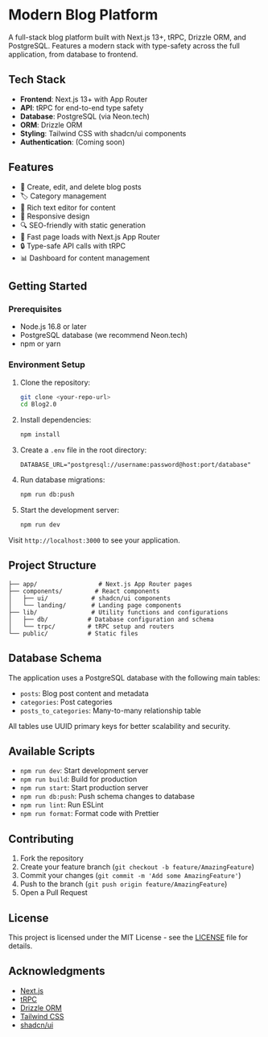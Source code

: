 # Modern Blog Platform

A full-stack blog platform built with Next.js 13+, tRPC, Drizzle ORM, and PostgreSQL. Features a modern stack with type-safety across the full application, from database to frontend.

## Tech Stack

- **Frontend**: Next.js 13+ with App Router
- **API**: tRPC for end-to-end type safety
- **Database**: PostgreSQL (via Neon.tech)
- **ORM**: Drizzle ORM
- **Styling**: Tailwind CSS with shadcn/ui components
- **Authentication**: (Coming soon)

## Features

- 📝 Create, edit, and delete blog posts
- 🏷️ Category management
- 🎨 Rich text editor for content
- 📱 Responsive design
- 🔍 SEO-friendly with static generation
- 🚀 Fast page loads with Next.js App Router
- 🔒 Type-safe API calls with tRPC
- 📊 Dashboard for content management

## Getting Started

### Prerequisites

- Node.js 16.8 or later
- PostgreSQL database (we recommend Neon.tech)
- npm or yarn

### Environment Setup

1. Clone the repository:

   ```bash
   git clone <your-repo-url>
   cd Blog2.0
   ```

2. Install dependencies:

   ```bash
   npm install
   ```

3. Create a `.env` file in the root directory:

   ```env
   DATABASE_URL="postgresql://username:password@host:port/database"
   ```

4. Run database migrations:

   ```bash
   npm run db:push
   ```

5. Start the development server:
   ```bash
   npm run dev
   ```

Visit `http://localhost:3000` to see your application.

## Project Structure

```
├── app/                 # Next.js App Router pages
├── components/         # React components
│   ├── ui/            # shadcn/ui components
│   └── landing/       # Landing page components
├── lib/               # Utility functions and configurations
│   ├── db/           # Database configuration and schema
│   └── trpc/         # tRPC setup and routers
└── public/           # Static files
```

## Database Schema

The application uses a PostgreSQL database with the following main tables:

- `posts`: Blog post content and metadata
- `categories`: Post categories
- `posts_to_categories`: Many-to-many relationship table

All tables use UUID primary keys for better scalability and security.

## Available Scripts

- `npm run dev`: Start development server
- `npm run build`: Build for production
- `npm run start`: Start production server
- `npm run db:push`: Push schema changes to database
- `npm run lint`: Run ESLint
- `npm run format`: Format code with Prettier

## Contributing

1. Fork the repository
2. Create your feature branch (`git checkout -b feature/AmazingFeature`)
3. Commit your changes (`git commit -m 'Add some AmazingFeature'`)
4. Push to the branch (`git push origin feature/AmazingFeature`)
5. Open a Pull Request

## License

This project is licensed under the MIT License - see the [LICENSE](LICENSE) file for details.

## Acknowledgments

- [Next.js](https://nextjs.org/)
- [tRPC](https://trpc.io/)
- [Drizzle ORM](https://orm.drizzle.team/)
- [Tailwind CSS](https://tailwindcss.com/)
- [shadcn/ui](https://ui.shadcn.com/)
